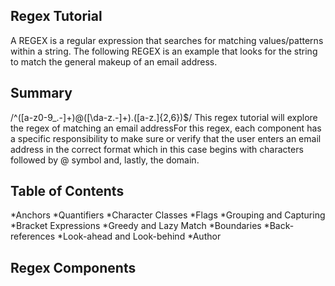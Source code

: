 ## Regex Tutorial
A REGEX is a regular expression that searches for matching values/patterns within a string. The following REGEX is an example that looks for the string to match the general makeup of an email address.

## Summary
/^([a-z0-9_\.-]+)@([\da-z\.-]+)\.([a-z\.]{2,6})$/
This regex tutorial will explore the regex of matching an email addressFor this regex, each component has a specific responsibility to make sure or verify that the user enters an email address in the correct format which in this case begins with characters followed by @ symbol and, lastly, the domain.
## Table of Contents
*Anchors
*Quantifiers
*Character Classes
*Flags
*Grouping and Capturing
*Bracket Expressions
*Greedy and Lazy Match
*Boundaries
*Back-references
*Look-ahead and Look-behind
*Author
## Regex Components
